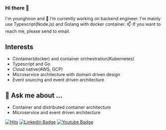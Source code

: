 ### Hi there 👋
I'm younghoon and 🔭 I’m currently working on backend engineer.
I'm mainly use Typescript(Node.js) and Golang with docker container.
📫 If you want to reach me, please send to email.

## Interests
- Container(docker) and container orchestration(Kubernetes)
- Typescript and Go
- Cloud native(AWS, GCP)
- Microservice architecture with domain driven design
- Event sourcing and event driven architecture

## 💬 Ask me about ...
- Container and distributed container architecture
- Microservice and event driven architecture

[![Hits](https://hits.seeyoufarm.com/api/count/incr/badge.svg?url=https%3A%2F%2Fgithub.com%2Fkyhsa93)](https://hits.seeyoufarm.com)
[![Linkedin Badge](https://img.shields.io/badge/-LinkedIn-blue?style=flat-square&logo=Linkedin&logoColor=white&link=https://www.linkedin.com/in/seong-yun-byeon-8183a8113/)](https://www.linkedin.com/in/younghoon-ko-b1442617b/)
[![Youtube Badge](https://img.shields.io/badge/Youtube-ff0000?style=flat-square&logo=youtube&link=https://www.youtube.com/c/kyleschool)](https://www.youtube.com/channel/UCQr9unr1VI44EGmqEGE28gg)



<!--
**kyhsa93/kyhsa93** is a ✨ _special_ ✨ repository because its `README.md` (this file) appears on your GitHub profile.

Here are some ideas to get you started:

- 🔭 I’m currently working on ...
- 🌱 I’m currently learning ...
- 👯 I’m looking to collaborate on ...
- 🤔 I’m looking for help with ...
- 💬 Ask me about ...
- 📫 How to reach me: ...
- 😄 Pronouns: ...
- ⚡ Fun fact: ...
-->
